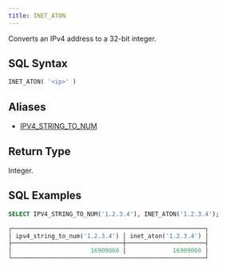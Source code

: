 ```yaml
---
title: INET_ATON
---
```


Converts an IPv4 address to a 32-bit integer.

## SQL Syntax

```sql
INET_ATON( '<ip>' )
```

## Aliases

- [IPV4_STRING_TO_NUM](ipv4-string-to-num.md)

## Return Type

Integer.

## SQL Examples

```sql
SELECT IPV4_STRING_TO_NUM('1.2.3.4'), INET_ATON('1.2.3.4');

┌──────────────────────────────────────────────────────┐
│ ipv4_string_to_num('1.2.3.4') │ inet_aton('1.2.3.4') │
├───────────────────────────────┼──────────────────────┤
│                      16909060 │             16909060 │
└──────────────────────────────────────────────────────┘
```
